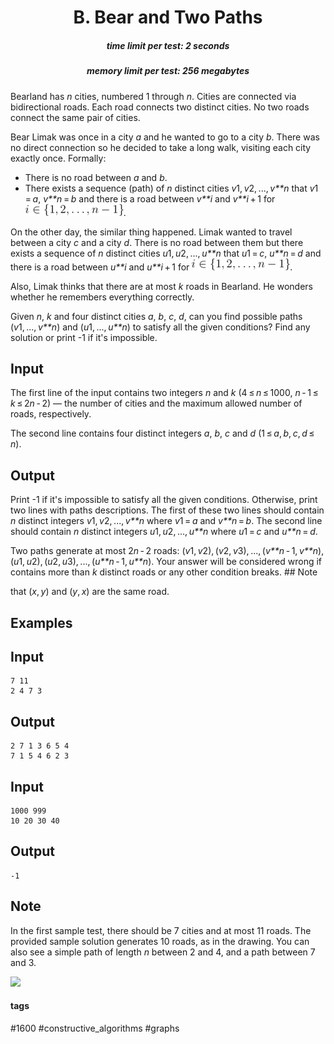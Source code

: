 <h1 style='text-align: center;'> B. Bear and Two Paths</h1>

<h5 style='text-align: center;'>time limit per test: 2 seconds</h5>
<h5 style='text-align: center;'>memory limit per test: 256 megabytes</h5>

Bearland has *n* cities, numbered 1 through *n*. Cities are connected via bidirectional roads. Each road connects two distinct cities. No two roads connect the same pair of cities.

Bear Limak was once in a city *a* and he wanted to go to a city *b*. There was no direct connection so he decided to take a long walk, visiting each city exactly once. Formally: 

* There is no road between *a* and *b*.
* There exists a sequence (path) of *n* distinct cities *v*1, *v*2, ..., *v**n* that *v*1 = *a*, *v**n* = *b* and there is a road between *v**i* and *v**i* + 1 for ![](images/23e5d4ea4f6228395f4a124f9060fbe08e8efbfc.png).

On the other day, the similar thing happened. Limak wanted to travel between a city *c* and a city *d*. There is no road between them but there exists a sequence of *n* distinct cities *u*1, *u*2, ..., *u**n* that *u*1 = *c*, *u**n* = *d* and there is a road between *u**i* and *u**i* + 1 for ![](images/23e5d4ea4f6228395f4a124f9060fbe08e8efbfc.png).

Also, Limak thinks that there are at most *k* roads in Bearland. He wonders whether he remembers everything correctly.

Given *n*, *k* and four distinct cities *a*, *b*, *c*, *d*, can you find possible paths (*v*1, ..., *v**n*) and (*u*1, ..., *u**n*) to satisfy all the given conditions? Find any solution or print -1 if it's impossible.

## Input

The first line of the input contains two integers *n* and *k* (4 ≤ *n* ≤ 1000, *n* - 1 ≤ *k* ≤ 2*n* - 2) — the number of cities and the maximum allowed number of roads, respectively.

The second line contains four distinct integers *a*, *b*, *c* and *d* (1 ≤ *a*, *b*, *c*, *d* ≤ *n*).

## Output

Print -1 if it's impossible to satisfy all the given conditions. Otherwise, print two lines with paths descriptions. The first of these two lines should contain *n* distinct integers *v*1, *v*2, ..., *v**n* where *v*1 = *a* and *v**n* = *b*. The second line should contain *n* distinct integers *u*1, *u*2, ..., *u**n* where *u*1 = *c* and *u**n* = *d*.

Two paths generate at most 2*n* - 2 roads: (*v*1, *v*2), (*v*2, *v*3), ..., (*v**n* - 1, *v**n*), (*u*1, *u*2), (*u*2, *u*3), ..., (*u**n* - 1, *u**n*). Your answer will be considered wrong if contains more than *k* distinct roads or any other condition breaks. ## Note

 that (*x*, *y*) and (*y*, *x*) are the same road.

## Examples

## Input


```
7 11  
2 4 7 3  

```
## Output


```
2 7 1 3 6 5 4  
7 1 5 4 6 2 3  

```
## Input


```
1000 999  
10 20 30 40  

```
## Output


```
-1  

```
## Note

In the first sample test, there should be 7 cities and at most 11 roads. The provided sample solution generates 10 roads, as in the drawing. You can also see a simple path of length *n* between 2 and 4, and a path between 7 and 3.

 ![](images/58dec3e8514751ba57473ff99eae98f6a4c57658.png) 

#### tags 

#1600 #constructive_algorithms #graphs 